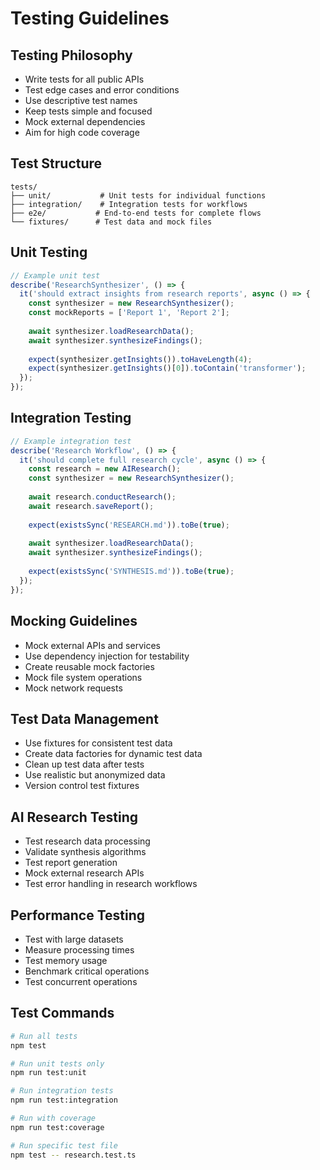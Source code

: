 # Testing Guidelines

## Testing Philosophy
- Write tests for all public APIs
- Test edge cases and error conditions
- Use descriptive test names
- Keep tests simple and focused
- Mock external dependencies
- Aim for high code coverage

## Test Structure
```
tests/
├── unit/           # Unit tests for individual functions
├── integration/    # Integration tests for workflows
├── e2e/           # End-to-end tests for complete flows
└── fixtures/      # Test data and mock files
```

## Unit Testing
```typescript
// Example unit test
describe('ResearchSynthesizer', () => {
  it('should extract insights from research reports', async () => {
    const synthesizer = new ResearchSynthesizer();
    const mockReports = ['Report 1', 'Report 2'];
    
    await synthesizer.loadResearchData();
    await synthesizer.synthesizeFindings();
    
    expect(synthesizer.getInsights()).toHaveLength(4);
    expect(synthesizer.getInsights()[0]).toContain('transformer');
  });
});
```

## Integration Testing
```typescript
// Example integration test
describe('Research Workflow', () => {
  it('should complete full research cycle', async () => {
    const research = new AIResearch();
    const synthesizer = new ResearchSynthesizer();
    
    await research.conductResearch();
    await research.saveReport();
    
    expect(existsSync('RESEARCH.md')).toBe(true);
    
    await synthesizer.loadResearchData();
    await synthesizer.synthesizeFindings();
    
    expect(existsSync('SYNTHESIS.md')).toBe(true);
  });
});
```

## Mocking Guidelines
- Mock external APIs and services
- Use dependency injection for testability
- Create reusable mock factories
- Mock file system operations
- Mock network requests

## Test Data Management
- Use fixtures for consistent test data
- Create data factories for dynamic test data
- Clean up test data after tests
- Use realistic but anonymized data
- Version control test fixtures

## AI Research Testing
- Test research data processing
- Validate synthesis algorithms
- Test report generation
- Mock external research APIs
- Test error handling in research workflows

## Performance Testing
- Test with large datasets
- Measure processing times
- Test memory usage
- Benchmark critical operations
- Test concurrent operations

## Test Commands
```bash
# Run all tests
npm test

# Run unit tests only
npm run test:unit

# Run integration tests
npm run test:integration

# Run with coverage
npm run test:coverage

# Run specific test file
npm test -- research.test.ts
```
